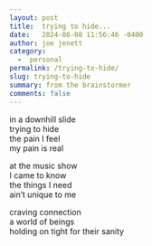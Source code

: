 ```yaml
---
layout: post
title:  trying to hide...
date:   2024-06-08 11:56:46 -0400
author: joe jenett
category:
  -  personal
permalink: /trying-to-hide/
slug: trying-to-hide
summary: from the brainstormer
comments: false
---
```

in a downhill slide  
trying to hide  
the pain I feel  
my pain is real  

at the music show  
I came to know  
the things I need  
ain’t unique to me  

craving connection   
a world of beings   
holding on tight 
for their sanity 

<a style="display:none;" href="https://brid.gy/publish/mastodon"><small>(cross-posted to mastodon)</small></a>